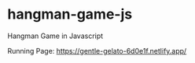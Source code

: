 # hangman-game-js
Hangman Game in Javascript

Running Page: https://gentle-gelato-6d0e1f.netlify.app/
